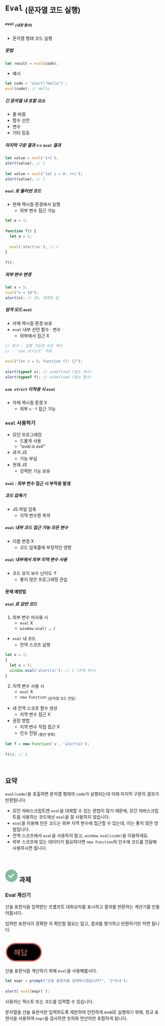 `Eval` <sub>(문자열 코드 실행)</sub>
========================

##### `eval` <sub>(내장 함수)</sub>
- 문자열 형태 코드 실행

##### 문법
```javascript
let result = eval(code);
```
- 예시
```javascript
let code = 'alert("Hello")';
eval(code); // Hello
```

##### 긴 문자열 내 포함 요소
- 줄 바꿈
- 함수 선언
- 변수
- 기타 등등

##### 마지막 구문 결과 == `eval` 결과
```javascript
let value = eval('1+1');
alert(value); // 2

let value = eval('let i = 0; ++i');
alert(value); // 1
```

##### `eval` 로 둘러싼 코드
- 현재 렉시컬 환경에서 실행
  - 외부 변수 접근 가능
```javascript
let a = 1;

function f() {
  let a = 2;

  eval('alert(a)'); // 2
}

f();
```

##### 외부 변수 변경
```javascript
let x = 5;
eval("x = 10");
alert(x); // 10, 변경된 값
```

##### 엄격 모드 `eval`
- 자체 렉시컬 환경 보유
- `eval` 내부 선언 함수 · 변수
  - 외부에서 접근 X
```javascript
// 참고 : 실행 가능한 모든 예시
// - 'use strict' 적용

eval("let x = 5; function f() {}");

alert(typeof x); // undefined (없는 변수)
alert(typeof f); // undefined (없는 함수)
```

##### `use strict` 미적용 시 `eval`
- 자체 렉시컬 환경 X
  - 외부 `x` · `f` 접근 가능

### `eval` 사용하기
- 모던 프로그래밍
  - 드물게 사용
  - _"eval is evil"_
- 과거 JS
  - 기능 부실
- 현재 JS
  - 강력한 기능 보유

#### `eval` : 외부 변수 접근 시 부작용 발생

##### 코드 압축기
- JS 파일 압축
  - 지역 변수명 축약

##### `eval` 내부 코드 접근 가능 모든 변수
- 이름 변경 X
  - 코드 압축률에 부정적인 영향

##### `eval` 내부에서 외부 지역 변수 사용
- 코드 유지 보수 난이도 ↑
  - 좋지 않은 프로그래밍 관습

#### 문제 예방법

##### `eval` 로 감싼 코드
1. 외부 변수 미사용 시
    - `eval` X
    - `window.eval( … )`
- `eval` 내 코드
  - 전역 스코프 실행
```javascript
let x = 1;
{
  let x = 5;
  window.eval('alert(x)'); // 1 (전역 변수)
}
```
2. 지역 변수 사용 시
    - `eval` X
    - `new Function` <sub>(문자열 코드 전달)</sub>
- 새 전역 스코프 함수 생성
  - 지역 변수 접근 X
- 권장 방법
  - 지역 변수 직접 접근 X
  - 인수 전달 <sub>(훨씬 명확)</sub>
```javascript
let f = new Function('a', 'alert(a)');

f(5); // 5
```

<br />

## 요약
`eval(code)`을 호출하면 문자열 형태의 `code`가 실행되는데 이때 마지막 구문의 결과가 반환됩니다.
- 모던 자바스크립트엔 `eval`을 대체할 수 있는 문법이 많기 때문에, 모던 자바스크립트를 사용하는 코드에선 `eval`을 잘 사용하지 않습니다.
- `eval`을 이용해 만든 코드는 외부 지역 변수에 접근할 수 있는데, 이는 좋지 않은 방법입니다.
- 전역 스코프에서 `eval`을 사용하지 말고, `window.eval(code)`을 이용하세요.
- 외부 스코프에 있는 데이터가 필요하다면 `new Function`의 인수에 코드를 전달해 사용하시면 됩니다.

<br />

## <img class="icon" src="../../images/commons/icons/circle-check-solid.svg" /> 과제

### Eval 계산기
산술 표현식을 입력받는 프롬프트 대화상자를 표시하고 결과를 반환하는 계산기를 만들어봅시다.

입력한 표현식이 정확한 지 확인할 필요는 없고, 결과를 평가하고 반환하기만 하면 됩니다.

<br />

<img class="icon" src="../../images/commons/icons/circle-answer.svg" />

산술 표현식을 계산하기 위해 `eval`을 사용해봅시다.
```javascript
let expr = prompt("산술 표현식을 입력하시겠습니까?", '2*3+2');

alert( eval(expr) );
```

사용자는 텍스트 또는 코드를 입력할 수 있습니다.

문자열을 산술 표현식만 입력하도록 제한하여 안전하게 eval로 실행하기 위해, 정규 표현식을 사용하여 `expr`을 검사하면 숫자와 연산자만 포함하게 됩니다.
